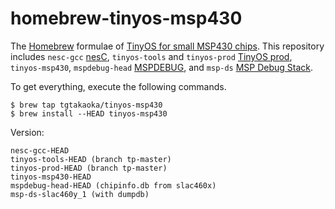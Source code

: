 homebrew-tinyos-msp430
======================

The [Homebrew][] formulae of [TinyOS for small MSP430 chips][].  This
repository includes `nesc-gcc` [nesC][], `tinyos-tools` and
`tinyos-prod` [TinyOS prod][], `tinyos-msp430`, `mspdebug-head`
[MSPDEBUG][], and `msp-ds` [MSP Debug Stack][].

To get everything, execute the following commands.

    $ brew tap tgtakaoka/tinyos-msp430
    $ brew install --HEAD tinyos-msp430

Version:

    nesc-gcc-HEAD
    tinyos-tools-HEAD (branch tp-master)
    tinyos-prod-HEAD (branch tp-master)
    tinyos-msp430-HEAD
    mspdebug-head-HEAD (chipinfo.db from slac460x)
    msp-ds-slac460y_1 (with dumpdb)

[Homebrew]: https://brew.sh/
[TinyOS for small MSP430 chips]: https://github.com/tgtakaoka/tinyos-msp430
[nesC]: https://github.com/tinyos/nesc
[TinyOS prod]: https://github.com/tp-freeforall/prod
[MSPDEBUG]: https://dlbeer.co.nz/mspdebug/
[MSP Debug Stack]: http://www.ti.com/tool/mspds
